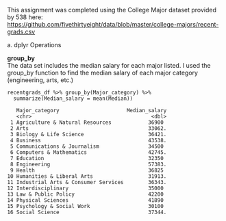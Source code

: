 This assignment was completed using the College Major dataset provided by 538 here:  
https://github.com/fivethirtyeight/data/blob/master/college-majors/recent-grads.csv  
  
a. dplyr Operations  
  
**group_by**  
The data set includes the median salary for each major listed. I used the group_by function 
to find the median salary of each major category (engineering, arts, etc.)  
```
recentgrads_df %>% group_by(Major_category) %>% 
  summarize(Median_salary = mean(Median))
```
```
   Major_category                      Median_salary
   <chr>                                       <dbl>
 1 Agriculture & Natural Resources            36900 
 2 Arts                                       33062.
 3 Biology & Life Science                     36421.
 4 Business                                   43538.
 5 Communications & Journalism                34500 
 6 Computers & Mathematics                    42745.
 7 Education                                  32350 
 8 Engineering                                57383.
 9 Health                                     36825 
10 Humanities & Liberal Arts                  31913.
11 Industrial Arts & Consumer Services        36343.
12 Interdisciplinary                          35000 
13 Law & Public Policy                        42200 
14 Physical Sciences                          41890 
15 Psychology & Social Work                   30100 
16 Social Science                             37344.
```
